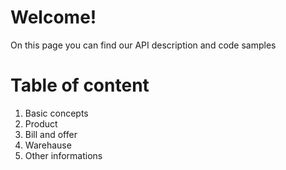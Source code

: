 Welcome!
===

On this page you can find our API description and code samples

Table of content
===
1. Basic concepts
2. Product
3. Bill and offer
4. Warehause
5. Other informations
